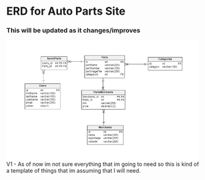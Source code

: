# ERD for Auto Parts Site

### This will be updated as it changes/improves
![ERD](DesignImages/Erd.PNG) \
V1 - As of now im not sure everything that im going to need so this is kind of a template of things that im assuming 
that I will need.